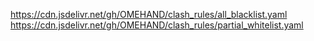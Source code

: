 https://cdn.jsdelivr.net/gh/OMEHAND/clash_rules/all_blacklist.yaml
https://cdn.jsdelivr.net/gh/OMEHAND/clash_rules/partial_whitelist.yaml
